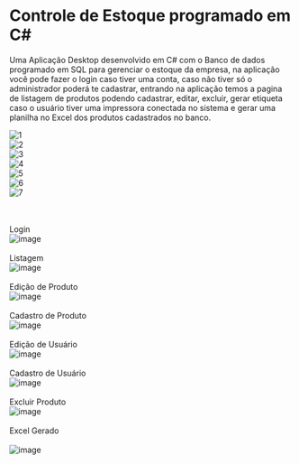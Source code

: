 <H1>Controle de Estoque programado em C#</H1>
Uma Aplicação Desktop desenvolvido em C# com o Banco de dados programado em SQL para gerenciar o estoque da empresa, na aplicação você pode fazer o login caso tiver uma conta, caso não tiver só o administrador poderá te cadastrar, entrando na aplicação temos a pagina de listagem de produtos podendo cadastrar, editar, excluir, gerar etiqueta caso o usuário tiver uma impressora conectada no sistema e gerar uma planilha no Excel dos produtos cadastrados no banco.

![1](https://github.com/alimoahmed/Controle-de-Estoque/assets/85517447/4267010c-a984-4a24-a9e1-4380e9c7aeae)<br>
![2](https://github.com/alimoahmed/Controle-de-Estoque/assets/85517447/7fb896a7-bede-488a-8ef0-d3ce88e6ad7b)<br>
![3](https://github.com/alimoahmed/Controle-de-Estoque/assets/85517447/20e4dab0-93eb-45c3-88eb-32850b59a59a)<br>
![4](https://github.com/alimoahmed/Controle-de-Estoque/assets/85517447/06a1fdf2-1ebb-432d-a1ed-44d1fc7bf9fb)<br>
![5](https://github.com/alimoahmed/Controle-de-Estoque/assets/85517447/67e0f196-fd0c-42f4-ac3c-b117dda8157a)<br>
![6](https://github.com/alimoahmed/Controle-de-Estoque/assets/85517447/0c039b2b-3b9c-4427-87f2-6ae4ace516b9)<br>
![7](https://github.com/alimoahmed/Controle-de-Estoque/assets/85517447/96a24c77-30ed-49f4-9371-a37fbb6a9b2c)<br>
<br><br>

Login<br>
![image](https://github.com/alimoahmed/Controle-de-Estoque/assets/85517447/76eed9f2-8c91-43cc-b398-ddfac347a741)<br><br>
Listagem<br>
![image](https://github.com/alimoahmed/Controle-de-Estoque/assets/85517447/bdebe601-e5be-4ec8-b43d-5aeeca1ac0a8)<br><br>
Edição de Produto<br>
![image](https://github.com/alimoahmed/Controle-de-Estoque/assets/85517447/268988a4-cc4a-4bf9-89cc-701e88fe76d7)<br><br>
Cadastro de Produto<br>
![image](https://github.com/alimoahmed/Controle-de-Estoque/assets/85517447/555a8719-8cb3-4caa-9ca5-e67f421eabf6)<br><br>
Edição de Usuário<br>
![image](https://github.com/alimoahmed/Controle-de-Estoque/assets/85517447/3b202a84-d241-443b-a08f-ebd60eb16cf7)<br><br>
Cadastro de Usuário<br>
![image](https://github.com/alimoahmed/Controle-de-Estoque/assets/85517447/cc9bbb43-035b-4fc7-9002-d92288d74d54)<br><br>
Excluir Produto<br>
![image](https://github.com/alimoahmed/Controle-de-Estoque/assets/85517447/976bc7cc-0031-4c8b-b210-6b2b182cc264)<br><br>
Excel Gerado<br><br>
![image](https://github.com/alimoahmed/Controle-de-Estoque/assets/85517447/240db87a-119a-4544-9070-7cc382a66cd2)<br><br>
